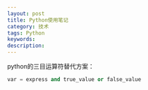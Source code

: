 ```yaml
---
layout: post
title: Python使用笔记
category: 技术
tags: Python
keywords: 
description: 
---
```



python的三目运算符替代方案：

```python
var = express and true_value or false_value
```